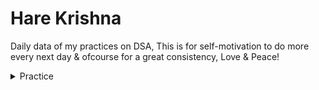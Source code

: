 # Hare Krishna
Daily data of my practices on DSA, This is for self-motivation to do more every next day & ofcourse for a great consistency, Love & Peace!

<details>
  <summary>Practice</summary>
  
| # | Total Questions | Question Topic | Platform | Remark
| --- | --- | --- | --- | --- |
| Day01 |  | Reccursion |  |  | Today was great
 
</details>


